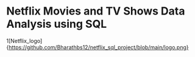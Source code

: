 # Netflix Movies and TV Shows Data Analysis using SQL

1[Netflix_logo]{https://github.com/Bharathbs12/netflix_sql_project/blob/main/logo.png}
